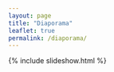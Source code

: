 ```yaml
---
layout: page
title: "Diaporama"
leaflet: true
permalink: /diaporama/
---
```

{% include slideshow.html %}